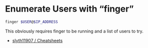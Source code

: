 # Enumerate Users with “finger”

```bash
finger $USER@$IP_ADDRESS
```

This obviously requires finger to be running and a list of users to try.

* [slyth11907 / Cheatsheets](https://github.com/slyth11907/Cheatsheets)
